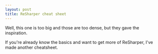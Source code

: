 ```yaml
---
layout: post
title: ReSharper cheat sheet
---
```


Well, this one is too big and those are too dense, but they gave the inspiration.

If you're already know the basics and want to get more of ReSharper, I've made another cheatsheet. 
